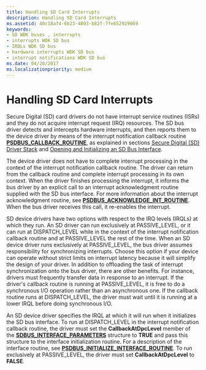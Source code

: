 ```yaml
---
title: Handling SD Card Interrupts
description: Handling SD Card Interrupts
ms.assetid: 40c18af4-6b23-4893-b82f-7fe652929069
keywords:
- SD WDK buses , interrupts
- interrupts WDK SD bus
- IRQLs WDK SD bus
- hardware interrupts WDK SD bus
- interrupt notifications WDK SD bus
ms.date: 04/20/2017
ms.localizationpriority: medium
---
```


# Handling SD Card Interrupts


Secure Digital (SD) card drivers do not have interrupt service routines (ISRs) and they do not acquire interrupt request (IRQ) resources. The SD bus driver detects and intercepts hardware interrupts, and then reports them to the device driver by means of the interrupt notification callback routine [**PSDBUS\_CALLBACK\_ROUTINE**](https://msdn.microsoft.com/library/windows/hardware/ff537617), as explained in sections [Secure Digital (SD) Driver Stack](https://msdn.microsoft.com/library/windows/hardware/ff537964) and [Opening and Initializing an SD Bus Interface](https://msdn.microsoft.com/library/windows/hardware/ff537442).

The device driver does not have to complete interrupt processing in the context of the interrupt notification callback routine. The driver can return from the callback routine and complete interrupt processing in its own context. When the driver finishes processing the interrupt, it informs the bus driver by an explicit call to an interrupt acknowledgment routine supplied with the SD bus interface. For more information about the interrupt acknowledgment routine, see [**PSDBUS\_ACKNOWLEDGE\_INT\_ROUTINE**](https://msdn.microsoft.com/library/windows/hardware/ff537616). When the bus driver receives this call, it re-enables the interrupt.

SD device drivers have two options with respect to the IRQ levels (IRQLs) at which they run. An SD driver can run exclusively at PASSIVE\_LEVEL, or it can run at DISPATCH\_LEVEL while in the context of the interrupt notification callback routine and at PASSIVE\_LEVEL the rest of the time. When an SD device driver runs exclusively at PASSIVE\_LEVEL, the bus driver assumes responsibility for synchronizing interrupts. Choose this option if your device can operate without strict limits on interrupt latency because it will simplify the design of your driver. In addition to offloading the task of interrupt synchronization onto the bus driver, there are other benefits. For instance, drivers must frequently transfer data in response to an interrupt. If the driver's callback routine is running at PASSIVE\_LEVEL, it is free to do a synchronous I/O operation rather than an asynchronous one. If the callback routine runs at DISPATCH\_LEVEL, the driver must wait until it is running at a lower IRQL before doing synchronous I/O.

An SD device driver specifies the IRQL at which it will run when it initializes the SD bus interface. To run at DISPATCH\_LEVEL in the interrupt notification callback routine, the driver must set the **CallbackAtDpcLevel** member of the [**SDBUS\_INTERFACE\_PARAMETERS**](https://msdn.microsoft.com/library/windows/hardware/ff537919) structure to **TRUE** and pass this structure to the interface initialization routine. For a description of the interface routine, see [**PSDBUS\_INITIALIZE\_INTERFACE\_ROUTINE**](https://msdn.microsoft.com/library/windows/hardware/ff537618). To run exclusively at PASSIVE\_LEVEL, the driver must set **CallbackAtDpcLevel** to **FALSE**.

 

 




